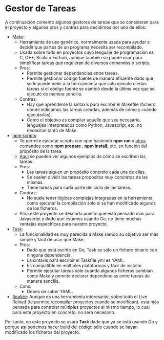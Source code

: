 # Gestor de Tareas

A continuación comento algunos gestores de tareas que se consideran para el proyecto y algunos pros y contras para decidirnos por uno de ellos:

 - [Make](https://makefiletutorial.com/):
     - Herramienta de uso genérico, normalmente usada para ayudar a decidir que partes de un programa necesita ser recompilado.
     - Usada sobre todo en proyectos cuyo lenguaje de programación es C, C++, Scala o Fortran, aunque también se puede usar para simplificar tareas que requieran de diversos comandos o scripts.
     - Pros:
          - Permite gestionar dependencias entre tareas.
          - Permite gestionar código fuente de manera eficiente dado que se le puede pedir a la herrramienta que sólo ejecute ciertas tareas si el código fuente se cambió desde la última vez que se ejecutó de manera sencilla.
     - Contras:
          - Hay que aprenderse la sintaxis para escribir el Makefile (fichero donde indicamos las tareas creadas, además de cómo y cuándo ejecutarlas).
          - Como el objetivo es compilar aquello que sea necesario, lenguajes interpretados como Python, Javascript, etc. no necesitan tanto de Make.
- [npm scripts](https://docs.npmjs.com/cli/v8/using-npm/scripts): 
     - Te permite ejecutar scripts con npm haciendo **npm run <nombre-script>** u [otros comandos como **npm prepare <nombre-script>**, **npm install**, etc.](https://docs.npmjs.com/cli/v8/using-npm/scripts#life-cycle-scripts) en función del propósito de la tarea.
     - [Aquí](https://docs.npmjs.com/cli/v8/using-npm/scripts#life-cycle-scripts) se pueden ver algunos ejemplos de cómo se escriben las tareas.
     - Pros:
          - Las tareas siguen un propósito concreto cada una de ellas.
          - Se suelen dividir las tareas propósitos muy concretos de las mismas.
          - Tiene tareas para cada parte del ciclo de las tareas.
     - Contras:
          - No suele tener lógicas complejas integradas en la herramienta como ejecutar la compilación sólo si se han modificado algunos de los ficheros.
     - Para este proyecto se descarta puesto que está pensado más para Javascript y dado que estamos usando Go, no tiene muchas ventajas específicas para nuestro proyecto.
- [Task](https://taskfile.dev/):
     - La funcionalidad es muy parecida a Make siendo su objetivo ser más simple y fácil de usar que Make.
     - Pros:
          - Dado que está escrito en Go, Task es sólo un fichero binario con ninguna dependencia.
          - La sintaxis para escribir el Taskfile.yml es YAML.
          - Es compatible en múltiples plataformas y fácil de instalar.
          - Permite ejecutar tareas sólo cuando algunos ficheros cambian como Make y permite declarar dependencias entre tareas de manera sencilla.
     - Cons:
          - Debes de saber YAML.
- [Realize](https://github.com/oxequa/realize): Aunque es una herramienta interesante, sobre todo el Live Reload (te permite recompilar proyectos cuando se modifican), está más pensada para controlar múltiples proyectos al mismo tiempo, lo cual para este proyecto en concreto, no será necesario.

Por tanto, en este proyecto se usará **Task** dado que ya se está usando Go y porque así podemos hacer build del código sólo cuando se hayan modificado los ficheros del proyecto. 

